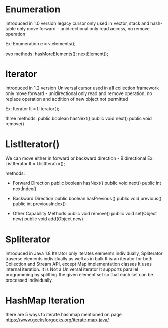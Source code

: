 # Enumeration

introduced in 1.0 version
legacy cursor
only used in vector, stack and hash-table
only move forward - unidirectional
only read access, no remove operation

Ex:
Enumeration e = v.elements();

two methods:
hasMoreElements();
nextElement();

# Iterator
introduced in 1.2 version
Universal cursor
used in all collection framework
only move forward - unidirectional
only read and remove operation, no replace operation and addition of new object not permitted

Ex: Iterator lt = l.Iterator();

three methods:
public boolean hasNext()
public void next()
public void remove()

# ListIterator()
We can move either in forward or backward direction - Bidirectional
Ex: ListIterator lt = l.listIterator();

methods:

* Forward Direction
public boolean hasNext()
public void next()
public int nextIndex()

* Backward Direction
public boolean hasPrevious()
public void previous()
public int previousIndex()

* Other Capability Methods
public void remove()
public void set(Object new)
public void add(Object new)

# Spliterator

Introduced in Java 1.8
Iterator only iterates elements individually, Spliterator traverse elements individually as well as in bulk
It is an iterator for both Collection and Stream API, except Map implementation classes 
It uses internal iteration. 
It is Not a Universal iterator 
It supports parallel programming by splitting the given element set so that each set can be processed individually.

# HashMap Iteration
there are 5 ways to iterate hashmap mentioned on page https://www.geeksforgeeks.org/iterate-map-java/
